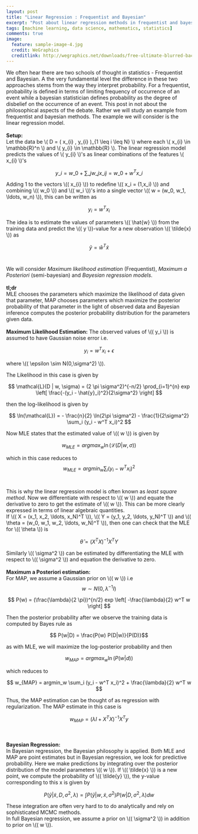 ```yaml
---
layout: post
title: "Linear Regression : Frequentist and Bayesian"
excerpt: "Post about linear regression methods in frequentist and bayesian style."
tags: [machine learning, data science, mathematics, statistics]
comments: true
image:
  feature: sample-image-4.jpg
  credit: WeGraphics
  creditlink: http://wegraphics.net/downloads/free-ultimate-blurred-background-pack/
---
```

We often hear there are two schools of thought in statistics - Frequentist and Bayesian. A the very fundamental level the difference in these two approaches stems from the way they interpret probability. For a frequentist, probability is defined in terms of limiting frequency of occurrence of an event while a bayesian statistician defines probability as the degree of disbelief on the occurrence of an event. This post in not about the philosophical aspects of the debate. Rather we will study an example from frequentist and bayesian methods. The example we will consider is the linear regression model. 
<br><br>
**Setup:** 
<br>
Let the data be \\( D = \( x\_{i} , y\_{i} \)\_{1 \leq i \leq N} \\) where each \\( x\_{i}  \in \mathbb{R}^n \\) and \\( y\_{i} \in \mathbb{R} \\).
The linear regression model predicts the values of \\( y\_{i} \\)'s as linear combinations of the features \\( x\_{i} \\)'s

$$ y\_{i} = w\_{0} + \sum\_{j} w\_{j} x\_{ij} = w\_{0} +w^T x\_{i} $$

Adding 1 to the vectors \\(( x\_{i} \\)) to redefine \\(( x\_i = (1,x\_i) \\)) and combining \\(( w\_0 \\)) and \\(( w\_i \\))'s into a single vector \\(( w = (w\_0, w\_1, \ldots, w\_n) \\)), this can be written as 

$$ y_i = w^T x_i $$

The idea is to estimate the values of parameters \\(( \hat{w} \\)) from the training data and predict the \\(( y \\))-value for a new observation \\(( \tilde{x} \\)) as 

$$ \tilde{y} = \hat{w}^T \tilde{x} $$
<br><br>
We will consider *Maximum likelihood estimation* (Frequentist), *Maximum a Posteriori* (semi-bayesian) and *Bayesian regression models*. 
<br><br>
**tl;dr**
<br>
MLE chooses the parameters which maximize the likelihood of data given that parameter, MAP chooses parameters which maximize the posterior probability  of that parameter in the light of observed data and Bayesian inference computes the posterior probability distribution for the parameters given data.
<br><br>
**Maximum Likelihood Estimation:**
The observed values of \\(( y_i \\))  is assumed to have Gaussian noise error i.e. 

$$ y_i = w^T x_i + \epsilon $$

where \\(( \epsilon \sim N(0,\sigma^2) \\)).

The Likelihood in this case is given by

$$ \mathcal{L}(D | w, \sigma) = (2 \pi \sigma^2)^{-n/2} \prod_{i=1}^{n} exp \left[ \frac{-(y_i - \hat{y}_i)^2}{2\sigma^2} \right] $$

then the log-likelihood is given by

$$ \ln(\mathcal{L}) = - \frac{n}{2} \ln(2\pi \sigma^2) -  \frac{1}{2\sigma^2} \sum_i (y_i - w^T x_i)^2 $$

Now MLE states that the estimated value of \\(( w \\)) is given by

$$w_{MLE} = argmax_w \ln(\mathcal{L}(D | w, \sigma)) $$

which in this case reduces to
<br>
$$ w_{MLE} = argmin_w \sum_i  (y_i - w^T x_i)^2 $$
<br><br>
This is why the linear regression model is often known as *least square method*. 
Now we differentiate with respect to \\(( w \\)) and equate the derivative to zero to get the estimate of \\(( w \\)). This can be more clearly expressed in terms of linear algebraic quantities.
 <br>
If \\(( X = (x_1, x_2, \ldots, x_N)^T \\)), \\(( Y = (y_1, y_2, \ldots, y_N)^T \\)) and  \\(( \theta = (w_0, w_1, w_2, \ldots, w_N)^T \\)), then one can check that the MLE for \\(( \theta \\)) is 

$$ \hat{\theta} = (X^T X)^{-1} X^T Y $$

Similarly  \\(( \sigma^2 \\)) can be estimated by differentiating the MLE with respect to  \\(( \sigma^2 \\)) and equation the derivative to zero. 
<br><br>
**Maximum a Posteriori estimation:**
<br>
 For MAP, we assume a Gaussian prior on \\(( w \\)) i.e 
$$ w \sim N(0, \lambda^{-1} I)$$

$$ P(w) = (\frac{\lambda}{2 \pi})^{n/2} exp \left[ -\frac{\lambda}{2} w^T w \right] $$

Then the posterior probability after we observe the training data is computed by Bayes rule as 

$$ P(w|D) = \frac{P(w) P(D|w)}{P(D)}$$

as with MLE, we will maximize the log-posterior probability and then 

$$ w_{MAP} = argmax_w \ln(P(w|d)) $$

which reduces to

$$ w_{MAP} = argmin_w \sum_i (y_i - w^T x_i)^2 + \frac{\lambda}{2} w^T w $$

Thus, the MAP estimation can be thought of as regression with regularization. 
The MAP estimate in this case is 

$$ w_{MAP} = (\lambda I + X^T X)^{-1} X^T y $$

<br><br>
**Bayesian Regression:**
<br>
 In Bayesian regression, the Bayesian philosophy is applied. Both MLE and MAP are point estimates but in Bayesian regression, we look for predictive probability. Here we make predictions by integrating over the posterior distribution of the model parameters \\(( w \\)). 
If \\(( \tilde{x} \\)) is a new point, we compute the probability of \\(( \tilde{y} \\)), the y-value corresponding to this x is given by

$$ P(\tilde{y} | \tilde{x}, D, \sigma^2, \lambda) = \int P(\tilde{y} | w, \tilde{x}, \sigma^2 ) P(w|D, \sigma^2 , \lambda) dw $$

These integration are often very hard to to do analytically and rely on sophisticated MCMC methods. 
 <br>
In full Bayesian regression, we assume a prior on \\(( \sigma^2 \\)) in addition to prior on \\(( w \\)).
